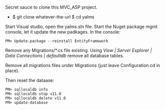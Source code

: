 Secret sauce to clone this MVC_ASP project.

-   $ git clone whatever-the-url
    $ cd yalms
  
Start Visual studio, open the yalms.sln file. Start the Nuget package 
mgmt console, let it update the new padkages. In the console:

    PM> Update-package --reinstall EntityFramework

Remove any Migrations/\*.cs file existing.  Using *View | Server Explorer |
Data Connections | defaultdb* remove all database tables.

Remove all migrations files under Migrations (just leave Configuration.cd in
place).

Then reset the dataase:

    PM> sqllocaldb info
    PM> sqllocaldb stop v11.0
    PM> sqllocaldb delete v11.0
    PM> update-database


